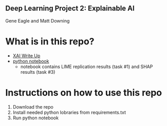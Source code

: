 ## Deep Learning Project 2: Explainable AI
Gene Eagle and Matt Downing

# What is in this repo?
- [XAI Write Up](https://github.com/mddown/Deep-Learning-proj2/blob/main/XAI%20write%20up.pdf)
- [python notebook](https://github.com/mddown/Deep-Learning-proj2/blob/main/covid-cxr.ipynb)
    - notebook contains LIME replication results (task #1) and SHAP results (task #3)

# Instructions on how to use this repo
1. Download the repo
2. Install needed python lobraries from requirements.txt
3. Run python notebook